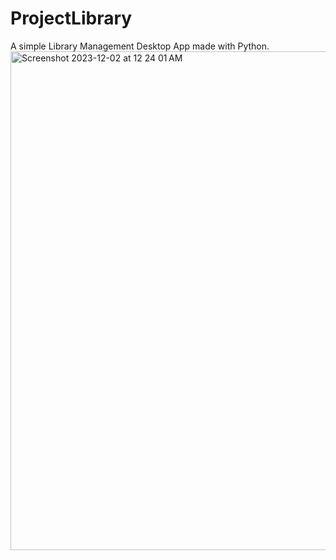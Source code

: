 # ProjectLibrary
A simple Library Management Desktop App made with Python.
<img width="798" alt="Screenshot 2023-12-02 at 12 24 01 AM" src="https://github.com/AjaXium/ProjectLibrary/assets/151751951/9d946561-3e18-4319-bc06-9bc524ed10ba">
